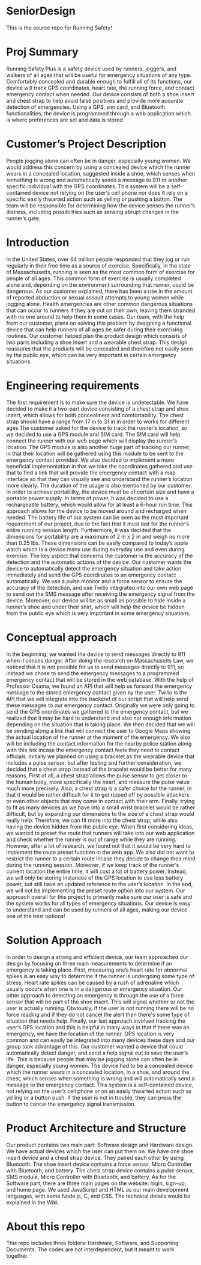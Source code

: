 # SeniorDesign
This is the source repo for Running Safety!

# Proj Summary
Running Safety Plus is a safety device used by runners, joggers, and walkers of all ages that will be useful for emergency situations of any type. Comfortably concealed and durable enough to fulfill all of its functions, our device will track GPS coordinates, heart rate, the running force, and contact emergency contact when needed. Our device consists of both a shoe insert and chest strap to help avoid false positives and provide more accurate detection of emergencies. Using a GPS, sim card, and Bluetooth functionalities, the device is programmed through a web application which is where preferences are set and data is stored.

# Customer’s Project Description
People jogging alone can often be in danger, especially young women. We would address this concern by using a concealed device which the runner wears in a concealed location, suggested inside a shoe, which senses when something is wrong and automatically sends a message to 911 or another specific individual with the GPS coordinates. This system will be a self-contained device not relying on the user’s cell phone nor does it rely on a specific easily thwarted action such as yelling or pushing a button. The team will be responsible for determining how the device senses the runner’s distress, including possibilities such as sensing abrupt changes in the runner’s gate.

# Introduction
In the United States, over 64 million people responded that they jog or run regularly in their free time as a source of exercise. Specifically, in the state of Massachusetts, running is seen as the most common form of exercise for people of all ages. This common form of exercise is usually completed alone and, depending on the environment surrounding that runner, could be dangerous. As our customer explained, there has been a rise in the amount of reported abduction or sexual assault attempts to young women while jogging alone. Health emergencies are other common dangerous situations that can occur to runners if they are out on their own, leaving them stranded with no one around to help them in some cases. Our team, with the help from our customer, plans on solving this problem by designing a functional device that can help runners of all ages be safer during their exercising routines. Our customer helped plan the product design which consists of two parts including a shoe insert and a wearable chest strap. This design reassures that the products will be concealed and therefore not easily seen by the public eye, which can be very important in certain emergency situations.

# Engineering requirements
The first requirement is to make sure the device is undetectable. We have decided to make it a two-part device consisting of a chest strap and shoe insert, which allows for both concealment and comfortability. The chest strap should have a range from 17 in to 31 in in order to works for different ages.The customer asked for the device to track the  runner’s location, so we decided to use a GPS module and SIM card. The SIM card will help connect the runner with our web page which will display the runner’s location. The GPS module is also another huge part of tracking our runner, in that their location will be gathered using this module to be sent to the emergency contact provided. We also decided to implement a more beneficial implementation in that we take the coordinates gathered and use that to find a link that will provide the emergency contact with a map interface so that they can visually see and understand the runner’s location more clearly.
The duration of the usage is also mentioned by our customer. In order to achieve portability, the device must be of certain size and have a portable power supply. In terms of power, it was decided to use a rechargeable battery, which would allow for at least a 6-hour run time. This approach allows for the device to be moved around and recharged when needed. The battery life of our system can be seen as the most important requirement of our project, due to the fact that it must last for the runner’s entire running session length. Furthermore, it was decided that the dimensions for portability are a maximum of 2 in x 2 in and weigh no more than 0.25 lbs. These dimensions can be easily compared to today’s apple watch which is a device many use during everyday use and even during exercise.
The key aspect that concerns the customer is the accuracy of the detection and the automatic actions of the device. Our customer wants the device to automatically detect the emergency situation and take action immediately and send the GPS coordinates to an emergency contact automatically.  We use a pulse monitor and a force sensor to ensure the accuracy of the detection, and use Twilio integrated into our own web page to send out the SMS message after receiving the emergency signal from the device. Moreover, our device will be as small as possible to hide inside a runner’s shoe and under their shirt, which will help the device be hidden from the public eye which is very important in some emergency situations.

# Conceptual approach
In the beginning, we wanted the device to send messages directly to 911 when it senses danger. After doing the research on Massachusetts Law, we noticed that it is not possible for us to send messages directly to 911, so instead we chose to send the emergency messages to a programmed emergency contact that will be stored in the web database. With the help of Professor Osama, we found an API that will help us forward the emergency message to the stored emergency contact given by the user. Twilio is the API that we will integrate into the backend of our script that will help send these messages to our emergency contact. 
Originally we were only going to send the GPS coordinates we gathered to the emergency contact, but we realized that it may be hard to understand and also not enough information depending on the situation that is taking place. We then decided that we will be sending along a link that will connect the user to Google Maps showing the actual location of the runner at the moment of the emergency. We also will be including the contact information for the nearby police station along with this link incase the emergency contact feels they need to contact officials.
Initially we planned on using a bracelet as the wearable device that includes a pulse sensor, but after testing and further consideration, we decided that a chest strap instead of the bracelet would be better for many reasons. First of all, a chest strap allows the pulse sensor to get closer to the human body, more specifically the heart, and measure the pulse value much more precisely. Also, a chest strap is a safer choice for the runner, in that it would be rather difficult for it to get ripped off by possible attackers or even other objects that may come in contact with their arm. Finally, trying to fit as many devices as we have into a small wrist bracelet would be rather difficult, but by expanding our dimensions to the size of a chest strap would really help. Therefore, we can fit more into the chest strap, while also having the device hidden from the public eye.
When first considering ideas, we wanted to preset the route that runners will take into our web application and check whether the runner is out of range while they are running. However, after a lot of research, we found out that it would be very hard to implement the route preset function in the web app. We also did not want to restrict the runner to a certain route incase they decide to change their mind during the running session. Moreover, if we keep track of the runner’s current location the entire time, it will cost a lot of battery power. Instead, we will only be storing instances of the GPS location to use less battery power, but still have an updated reference to the user’s location. In the end, we will not be implementing the preset route option into our system.
Our approach overall for this project to primarily make sure our user is safe and the system works for all types of emergency situations. Our device is easy to understand and can be used by runners of all ages, making our device one of the best options!


# Solution Approach  
In order to design a strong and efficient device, our team approached our design by focusing on three main measurements to determine if an emergency is taking place. First, measuring one’s heart rate for abnormal spikes is an easy way to determine if the runner is undergoing some type of stress. Heart rate spikes can be caused by a rush of adrenaline which usually occurs when one is in a dangerous or emergency situation. Our other approach to detecting an emergency is through the use of a force sensor that will be part of the shoe insert. This will signal whether or not the user is actually running. Obviously, if the user is not running there will be no force reading and if they do not cancel the alert then there's some type of situation that needs help. Finally, our last approach involved tracking the user’s GPS location and this is helpful in many ways in that if there was an emergency, we have the location of the runner. GPS location is very common and can easily be integrated into many devices these days and our group took advantage of this.
Our customer wanted a device that could automatically detect danger, and send a help signal out to save the user’s life. This is because people that may be jogging alone can often be in danger, especially young women. The device had to be a concealed device which the runner wears in a concealed location, in a shoe, and around the chest, which senses when something is wrong and will automatically send a message to the emergency contact. This system is a self-contained device, not relying on the user’s cell phone or on an easily thwarted action such as yelling or a button push. If the user is not in trouble, they can press the button to cancel the emergency signal transmission.

# Product Architecture and Structure
Our product contains two main part: Software design and Hardware design. We have actual devices which the user can put them on. We have one shoe insert device and a chest strap device. They paired each other by using Bluetooth. The shoe insert device contains a force sensor, Micro Controller with Bluetooth, and battery. The chest strap device contains a pulse sensor, SMS module, Micro Controller with Bluetooth, and battery. As for the Software part, there are three main pages on the website: login, sign-up, and home page. We used JavaScript and HTML as our main development languages, with some Node.js, C, and CSS. The technical details would be explained in the Wiki.


# About this repo
This repo includes three folders: Hardware, Software, and Supporting Documents. The codes are not interdependent, but it meant to work together. 

